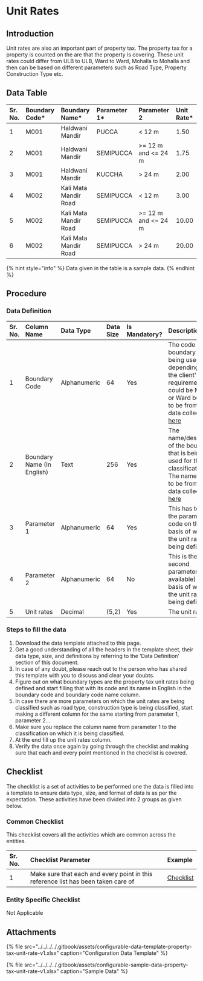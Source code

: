 # Unit Rates

## Introduction

Unit rates are also an important part of property tax. The property tax for a property is counted on the are that the property is covering. These unit rates could differ from ULB to ULB, Ward to Ward, Mohalla to Mohalla and then can be based on different parameters such as Road Type, Property Construction Type etc.

## Data Table

| Sr. No. | Boundary Code\* | Boundary Name\* | Parameter 1\* | Parameter 2 | Unit Rate\* |
| :--- | :--- | :--- | :--- | :--- | :--- |
| 1 | M001 | Haldwani Mandir | PUCCA | &lt; 12 m | 1.50 |
| 2 | M001 | Haldwani Mandir | SEMIPUCCA | &gt;= 12 m and &lt;= 24 m | 1.75 |
| 3 | M001 | Haldwani Mandir | KUCCHA | &gt; 24 m | 2.00 |
| 4 | M002 | Kali Mata Mandir Road | SEMIPUCCA | &lt; 12 m | 3.00 |
| 5 | M002 | Kali Mata Mandir Road | SEMIPUCCA | &gt;= 12 m and &lt;= 24 m | 10.00 |
| 6 | M002 | Kali Mata Mandir Road | SEMIPUCCA | &gt; 24 m | 20.00 |

{% hint style="info" %}
Data given in the table is a sample data.
{% endhint %}

## Procedure

### Data Definition

| Sr. No. | Column Name | Data Type | Data Size | Is Mandatory? | Description |
| :--- | :--- | :--- | :--- | :--- | :--- |
| 1 | Boundary Code | Alphanumeric | 64 | Yes | The code of the boundary that is being used, depending upon the client's requirement it could be Mohalla or Ward but has to be from the data collected [here](../../environment-setup/ulb-level-setup/boundary-data.md) |
| 2 | Boundary Name \(In English\) | Text | 256 | Yes | The name/description of the boundary that is being used for the classification. The names have to be from the data collected [here](../../environment-setup/ulb-level-setup/boundary-data.md) |
| 3 | Parameter 1 | Alphanumeric | 64 | Yes | This has to be the parameter 1 code on the basis of which the unit rates are being defined |
| 4 | Parameter 2 | Alphanumeric | 64 | No | This is the second parameter\(if available\) on the basis of which the unit rates are being defined |
| 5 | Unit rates | Decimal | \(5,2\) | Yes | The unit rate |

### Steps to fill the data

1. Download the data template attached to this page.
2. Get a good understanding of all the headers in the template sheet, their data type, size, and definitions by referring to the ‘Data Definition’ section of this document.
3. In case of any doubt, please reach out to the person who has shared this template with you to discuss and clear your doubts.
4. Figure out on what boundary types are the property tax unit rates being defined and start filling that with its code and its name in English in the boundary code and boundary code name column.
5. In case there are more parameters on which the unit rates are being classified such as road type, construction type is being classified, start making a different column for the same starting from parameter 1, parameter 2…
6. Make sure you replace the column name from parameter 1 to the classification on which it is being classified.
7. At the end fill up the unit rates column.
8. Verify the data once again by going through the checklist and making sure that each and every point mentioned in the checklist is covered.

## Checklist

The checklist is a set of activities to be performed one the data is filled into a template to ensure data type, size, and format of data is as per the expectation. These activities have been divided into 2 groups as given below.

### Common Checklist

This checklist covers all the activities which are common across the entities.

| Sr. No. | Checklist Parameter | Example |
| :--- | :--- | :--- |
| 1 | Make sure that each and every point in this reference list has been taken care of | [Checklist](../common-config/checklist.md) |

### Entity Specific Checklist

Not Applicable

## Attachments

{% file src="../../../../.gitbook/assets/configurable-data-template-property-tax-unit-rate-v1.xlsx" caption="Configuration Data Template" %}

{% file src="../../../../.gitbook/assets/configurable-sample-data-property-tax-unit-rate-v1.xlsx" caption="Sample Data" %}


